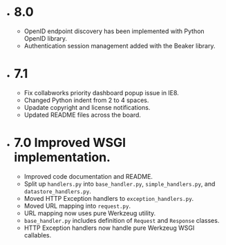 * # 8.0

  * OpenID endpoint discovery has been implemented with Python OpenID library.
  * Authentication session management added with the Beaker library.

* # 7.1

  * Fix collabworks priority dashboard popup issue in IE8.
  * Changed Python indent from 2 to 4 spaces.
  * Upadate copyright and license notifications.
  * Updated README files across the board.

* # 7.0 Improved WSGI implementation.

  * Improved code documentation and README.
  * Split up `handlers.py` into `base_handler.py`, `simple_handlers.py`, and
    `datastore_handlers.py`.
  * Moved HTTP Exception handlers to `exception_handlers.py`.
  * Moved URL mapping into `request.py`.
  * URL mapping now uses pure Werkzeug utility.
  * `base_handler.py` includes definition of `Request` and `Response` classes.
  * HTTP Exception handlers now handle pure Werkzeug WSGI callables.



